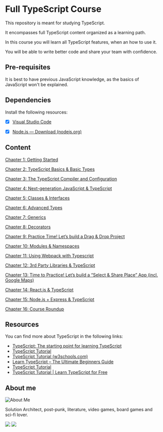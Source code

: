 # Full TypeScript Course

This repository is meant for studying TypeScript.

It encompasses full TypeScript content organized as a learning path.

In this course you will learn all TypeScript features, when an how to use it.

You will be able to write better code and share your team with confidence.

## Pre-requisites

It is best to have previous JavaScript knowledge, as the basics of JavaScript won't be explained.

## Dependencies

Install the following resources:

- [x] [Visual Studio Code](https://code.visualstudio.com/download)

- [x] [Node.js — Download (nodejs.org)](https://nodejs.org/en/download)

## Content

[Chapter 1: Getting Started](./Chapter-01/README.md)

[Chapter 2: TypeScript Basics & Basic Types](./Chapter-02/README.md)

[Chapter 3: The TypeScript Compiler and Configuration](./Chapter-03/README.md)

[Chapter 4: Next-generation JavaScript & TypeScript](./Chapter-04/README.md)

[Chapter 5: Classes & Interfaces](./Chapter-05/README.md)

[Chapter 6: Advanced Types](./Chapter-06/README.md)

[Chapter 7: Generics](./Chapter-07/README.md)

[Chapter 8: Decorators](./Chapter-08/README.md)

[Chapter 9: Practice Time! Let’s build a Drag & Drop Project](./Chapter-09/README.md)

[Chapter 10: Modules & Namespaces](./Chapter-10/README.md)

[Chapter 11: Using Webpack with Typescript](./Chapter-11/README.md)

[Chapter 12: 3rd Party Libraries & TypeScript](./Chapter-12/README.md)

[Chapter 13: Time to Practice! Let’s build a “Select & Share Place” App (incl. Google Maps)](./Chapter-13/README.md)

[Chapter 14: React.js & TypeScript](./Chapter-14/README.md)

[Chapter 15: Node.js + Express & TypeScript](./Chapter-15/README.md)

[Chapter 16: Course Roundup ](./Chapter-16/README.md)

## Resources

You can find more about TypeScript in the following links:

- [TypeScript: The starting point for learning TypeScript](https://www.typescriptlang.org/docs/)
- [TypeScript Tutorial](https://www.typescripttutorial.net/)
- [TypeScript Tutorial (w3schools.com)](https://www.w3schools.com/typescript/)
- [Learn TypeScript – The Ultimate Beginners Guide](https://www.freecodecamp.org/news/learn-typescript-beginners-guide/)
- [TypeScript Tutorial](https://www.tutorialspoint.com/typescript/index.htm)
- [TypeScript Tutorial | Learn TypeScript for Free](https://www.geeksforgeeks.org/typescript/)

## About me

![About Me](https://avatars.githubusercontent.com/u/13987735?v=4&s=156)

Solution Architect, post-punk, literature, video games, board games and sci-fi lover.

[![](https://img.shields.io/badge/GitHub-100000?style=for-the-badge&logo=github&logoColor=white)](https://github.com/compadrejunior) [![](https://img.shields.io/badge/LinkedIn-0077B5?style=for-the-badge&logo=linkedin&logoColor=white)](https://www.linkedin.com/in/josecompadre/)
